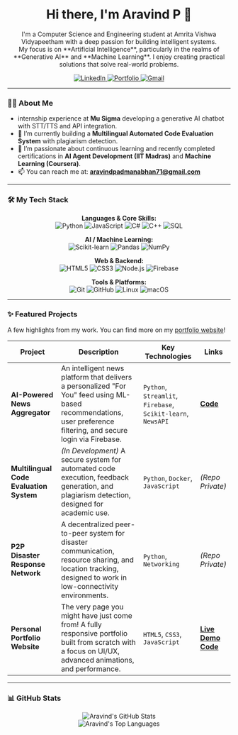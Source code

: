 <div id="header" align="center">
  <h1>
    Hi there, I'm Aravind P 👋
  </h1>
  <p>
    I'm a Computer Science and Engineering student at Amrita Vishwa Vidyapeetham with a deep passion for building intelligent systems.
    <br>
    My focus is on **Artificial Intelligence**, particularly in the realms of **Generative AI** and **Machine Learning**. I enjoy creating practical solutions that solve real-world problems.
  </p>
</div>

<!-- Socials -->
<div align="center">
  <a href="https://www.linkedin.com/in/aravind-p-5b1110256/" target="_blank">
    <img src="https://img.shields.io/badge/LinkedIn-0077B5?style=for-the-badge&logo=linkedin&logoColor=white" alt="LinkedIn">
  </a>
  <a href="https://aravindp602.github.io/portfolio/" target="_blank">
    <img src="https://img.shields.io/badge/Portfolio-00ffcc?style=for-the-badge&logo=About.me&logoColor=black" alt="Portfolio">
  </a>
  <a href="mailto:aravindpadmanabhan71@gmail.com">
    <img src="https://img.shields.io/badge/Gmail-D14836?style=for-the-badge&logo=gmail&logoColor=white" alt="Gmail">
  </a>
</div>

---

### 👨‍💻 About Me

-    internship experience at **Mu Sigma** developing a generative AI chatbot with STT/TTS and API integration.
-   🔭 I’m currently building a **Multilingual Automated Code Evaluation System** with plagiarism detection.
-   🌱 I’m passionate about continuous learning and recently completed certifications in **AI Agent Development (IIT Madras)** and **Machine Learning (Coursera)**.
-   📫 You can reach me at: **aravindpadmanabhan71@gmail.com**

---

### 🛠️ My Tech Stack

<p align="center">
  <strong>Languages & Core Skills:</strong><br>
  <img src="https://img.shields.io/badge/Python-3776AB?style=for-the-badge&logo=python&logoColor=white" alt="Python">
  <img src="https://img.shields.io/badge/JavaScript-F7DF1E?style=for-the-badge&logo=javascript&logoColor=black" alt="JavaScript">
  <img src="https://img.shields.io/badge/C%23-239120?style=for-the-badge&logo=c-sharp&logoColor=white" alt="C#">
  <img src="https://img.shields.io/badge/C%2B%2B-00599C?style=for-the-badge&logo=c%2B%2B&logoColor=white" alt="C++">
  <img src="https://img.shields.io/badge/SQL-4479A1?style=for-the-badge&logo=mysql&logoColor=white" alt="SQL">
</p>

<p align="center">
  <strong>AI / Machine Learning:</strong><br>
  <img src="https://img.shields.io/badge/Scikit--learn-F7931E?style=for-the-badge&logo=scikit-learn&logoColor=white" alt="Scikit-learn">
  <img src="https://img.shields.io/badge/Pandas-150458?style=for-the-badge&logo=pandas&logoColor=white" alt="Pandas">
  <img src="https://img.shields.io/badge/NumPy-013243?style=for-the-badge&logo=numpy&logoColor=white" alt="NumPy">
</p>

<p align="center">
  <strong>Web & Backend:</strong><br>
  <img src="https://img.shields.io/badge/HTML5-E34F26?style=for-the-badge&logo=html5&logoColor=white" alt="HTML5">
  <img src="https://img.shields.io/badge/CSS3-1572B6?style=for-the-badge&logo=css3&logoColor=white" alt="CSS3">
  <img src="https://img.shields.io/badge/Node.js-339933?style=for-the-badge&logo=nodedotjs&logoColor=white" alt="Node.js">
  <img src="https://img.shields.io/badge/Firebase-FFCA28?style=for-the-badge&logo=firebase&logoColor=white" alt="Firebase">
</p>

<p align="center">
  <strong>Tools & Platforms:</strong><br>
  <img src="https://img.shields.io/badge/Git-F05032?style=for-the-badge&logo=git&logoColor=white" alt="Git">
  <img src="https://img.shields.io/badge/GitHub-181717?style=for-the-badge&logo=github&logoColor=white" alt="GitHub">
  <img src="https://img.shields.io/badge/Linux-FCC624?style=for-the-badge&logo=linux&logoColor=black" alt="Linux">
  <img src="https://img.shields.io/badge/macOS-000000?style=for-the-badge&logo=apple&logoColor=white" alt="macOS">
</p>

---

### ✨ Featured Projects

A few highlights from my work. You can find more on my [portfolio website](https://aravindp602.github.io/aravindp602.github.io/)!

| Project | Description | Key Technologies | Links |
|---|---|---|---|
| **AI-Powered News Aggregator** | An intelligent news platform that delivers a personalized "For You" feed using ML-based recommendations, user preference filtering, and secure login via Firebase. | `Python`, `Streamlit`, `Firebase`, `Scikit-learn`, `NewsAPI` | [**Code**](https://github.com/aravindp602/personalised-news-app) |
| **Multilingual Code Evaluation System**| _(In Development)_ A secure system for automated code execution, feedback generation, and plagiarism detection, designed for academic use. | `Python`, `Docker`, `JavaScript` | *(Repo Private)* |
| **P2P Disaster Response Network** | A decentralized peer-to-peer system for disaster communication, resource sharing, and location tracking, designed to work in low-connectivity environments. | `Python`, `Networking` | *(Repo Private)* |
| **Personal Portfolio Website** | The very page you might have just come from! A fully responsive portfolio built from scratch with a focus on UI/UX, advanced animations, and performance. | `HTML5`, `CSS3`, `JavaScript` | [**Live Demo**](https://aravindp602.github.io/portfolio/) <br> [**Code**](https://aravindp602.github.io/portfolio/) |

---

### 📊 GitHub Stats

<p align="center">
  <img src="https://github-readme-stats.vercel.app/api?username=aravindp602&show_icons=true&theme=tokyonight&hide_border=true&include_all_commits=true&count_private=true" alt="Aravind's GitHub Stats">
  <br>
  <img src="https://github-readme-stats.vercel.app/api/top-langs/?username=aravindp602&layout=compact&theme=tokyonight&hide_border=true" alt="Aravind's Top Languages">
</p>
